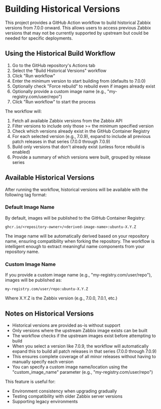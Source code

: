 # Building Historical Versions

This project provides a GitHub Action workflow to build historical Zabbix versions from 7.0.0 onward. This allows users to access previous Zabbix versions that may not be currently supported by upstream but could be needed for specific deployments.

## Using the Historical Build Workflow

1. Go to the GitHub repository's Actions tab
2. Select the "Build Historical Versions" workflow
3. Click "Run workflow"
4. Enter the minimum version to start building from (defaults to 7.0.0)
5. Optionally check "Force rebuild" to rebuild even if images already exist
6. Optionally provide a custom image name (e.g., "my-registry.com/user/repo")
7. Click "Run workflow" to start the process

The workflow will:
1. Fetch all available Zabbix versions from the Zabbix API
2. Filter versions to include only those >= the minimum specified version
3. Check which versions already exist in the GitHub Container Registry
4. For each selected version (e.g., 7.0.9), expand to include all previous patch releases in that series (7.0.0 through 7.0.9)
5. Build only versions that don't already exist (unless force rebuild is enabled)
6. Provide a summary of which versions were built, grouped by release series

## Available Historical Versions

After running the workflow, historical versions will be available with the following tag format:

### Default Image Name
By default, images will be published to the GitHub Container Registry:
```
ghcr.io/<repository-owner>/<derived-image-name>:ubuntu-X.Y.Z
```

The image name will be automatically derived based on your repository name, ensuring compatibility when forking the repository. The workflow is intelligent enough to extract meaningful name components from your repository name.

### Custom Image Name
If you provide a custom image name (e.g., "my-registry.com/user/repo"), images will be published as:
```
my-registry.com/user/repo:ubuntu-X.Y.Z
```

Where X.Y.Z is the Zabbix version (e.g., 7.0.0, 7.0.1, etc.)

## Notes on Historical Versions

- Historical versions are provided as-is without support
- Only versions where the upstream Zabbix image exists can be built
- The workflow checks if the upstream images exist before attempting to build
- When you select a version like 7.0.9, the workflow will automatically expand this to build all patch releases in that series (7.0.0 through 7.0.9)
- This ensures complete coverage of all minor releases without having to manually specify each version
- You can specify a custom image name/location using the "custom_image_name" parameter (e.g., "my-registry.com/user/repo")

This feature is useful for:
- Environment consistency when upgrading gradually
- Testing compatibility with older Zabbix server versions
- Supporting legacy environments
